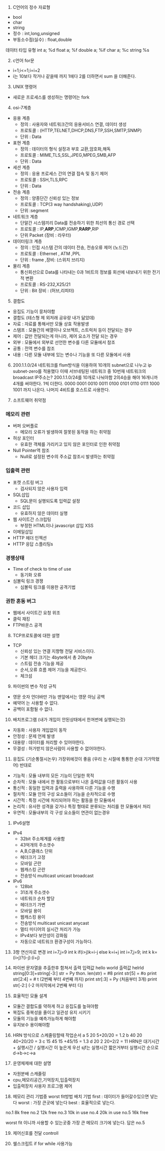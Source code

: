 1. C언어의 정수 자료형

- bool
- char
- string
- 정수 : int,long,unsigned
- 부동소수점(실수) : float,double

데이터 타입 유형
int a; %d
float a; %f
double a; %if
char a; %c
string %s

2. c언어 for문

- i=1;i<=1;i=i+2
- i는 10보다 작거나 같을때 까지 1에다 2를 더하면서 sum 을 더해준다.

3. UNIX 명령어

- 새로운 프로세스를 생성하는 명령어는 fork

4. osi-7계층

- 응용 계층
  - 정의 : 사용자와 네트워크간의 응용서비스 연결, 데이터 생성
  - 프로토콜 : (HTTP,TELNET,DHCP,DNS,FTP,SSH,SMTP,SNMP)
  - 단위 : Data
- 표현 계층
  - 정의 : 데이터의 형식 설정과 부호 교환,암호화,해독
  - 프로토콜 : MIME,TLS,SSL,JPEG,MPEG,SMB,AFP
  - 단위 : Data
- 세션 계층
  - 정의 : 응용 프로세스 간의 연결 접속 및 동기 제어
  - 프로토콜 : SSH,TLS,RPC
  - 단위 : Data
- 전송 계층
  - 정의 : 양종단간 신뢰성 있는 정보
  - 프로토콜 : TCP(3 way handshaking),UDP)
  - 단위 :segment
- 네트워크 계층
  - 단말간 시스템끼리 Data를 전송하기 위한 최선의 통신 경로 선택
  - 프로토콜 : IP,**ARP**,ICMP,IGMP,**RARP**,RIP
  - 단위 Packet (장비 : 라우터)
- 데이터링크 계층
  - 정의 : 인접 시스템 간의 데이터 전송, 전송오류 제어 (노드간)
  - 프로토콜 : Ethernet , ATM ,PPL
  - 단위 : frame ,장비: (스위치 브리지)
- 물리 계층
  - 통신회선으로 Data를 나타내는 0과 1비트의 정보를 회선에 내보내기 위한 전기적 변환
  - 프로토콜 : RS-232,X25/21
  - 단위 : Bit 장비 : (허브,리피터)

5. 결합도

- 응집도 기능이 뭉처야함
- 결합도 (테스형 제 외저래 공유랑 내가 닮았데)
- 자료 : 자료를 통해서만 모듈 상효 작용발생
- 스탬프 : 모듈간의 배열이나 오브젝트, 스트럭처 등이 전달되는 경우
- 제어 : 값만 전달되는게 아니라, 제어 요소가 전달 되는 경우
- 외부 : 모듈에서 외부로 선언한 변수를 다른 모듈에서 참조
- 공통 : 전역 변수를 참조
- 내용 : 다른 모듈 내부에 있는 변수나 기능을 또 다른 모듈에서 사용

6. 200.1.1.0/24 네트워크를 flsm방식을 이용하여 10개의 subnet으로 나누고 ip subnet-zero를 적용했다 이때 서브네팅된 네트워크 중 10번재 네트워크의 broadcast IP주소는?
   200.1.1.0/24를 10개로 나눠야함 2의4승을 해야 16개니까 4개를 써야한다. 1씩 더한다.
   0000 0001 0010 0011 0100 0101 0110 0111 1000 1001 까지 나온다.
   나머지 4비트를 호스트로 사용한다.

7. 소프트웨어 취약점

### 메모리 관련

- 버퍼 오버플로
  - 메모리 오류가 발생하여 잘못된 동작을 하는 취약점
- 허상 포인터
  - 유효한 객체를 가리키고 있지 않은 포인터로 인한 취약점
- Null Pointer역 참조
  - Null로 설정된 변수의 주소값 참조시 발생하는 취약점

### 입출력 관련

- 포캣 스트링 버그
  - 검사되지 않은 사용자 입력
- SQL삽입
  - SQL문이 실행되도록 입력값 설정
- 코드 삽입
  - 유효하지 않은 데이터 실행
- 웹 사이트간 스크립팅
  - 부정한 HTML이나 javascript 삽입 XSS
- 이메일삽입
- HTTP 헤더 인젝션
- HTTP 응답 스플리팅s

### 경쟁상태

- Time of check to time of use
  - 동기화 오류
- 심볼릭 링크 경쟁
  - 심볼릭 링크를 이용한 공격기법

### 권한 혼동 버그

- 웹에서 사이트간 요청 위조
- 클릭 재킹
- FTP바운스 공격

8. TCP프로토콜에 대한 설명

- TCP
  - 신뢰성 있는 연결 지향형 전달 서비스이다.
  - 기본 헤더 크기는 4byte에서 총 20byte
  - 스트림 전송 기능을 제공
  - 순서,오류 흐름 제어 기능을 제공한다.
  - 체크섬

9. 파이썬의 변수 작성 규칙

- 영문 숫자 언더바만 가능 맨앞에서는 영문 아님 공백
- 예약어 는 사용할 수 없다.
- 공백이 포함될 수 없다.

10. 배치프로그램 (내가 개입이 안된상태에서 한꺼번에 실행되는것)

- 자동화 : 사용자 개입없이 동작
- 안정성 : 문제 언제 발생
- 대용량 : 데이터를 처리할 수 있어야한다.
- 무결성 : 허가받지 않은사람이 사용할 수 없어야한다.

11. 응집도 (기순통절시논우) 가장위에것이 좋음
    (우리 논 시절에 통통한 순대 기가막혔어) 반대로

- 기능적 : 모듈 내부의 모든 기능이 단일한 목적
- 순차적 : 모듈 내에서 한 활동으로부터 나온 출력값을 다른 활동이 사용
- 통신적 : 동일한 입력과 출력을 사용하여 다른 기능을 수행
- 절차적 : 모듈 안의 구성 요소들이 기능을 순차적으로 수행
- 시간적 : 특정 시간에 처리되어야 하는 활동을 한 모듈에서
- 논리적 : 유사한 성격을 갖거나 특정 형태로 분류되는 처리를 한 모듈에서 처리
- 우연적 : 모듈내부의 각 구성 요소들이 연관이 없는경우

1.  IPv6설명

- IPv4
  - 32bit 주소체계를 사용함
  - 43억개의 주소갯수
  - A,B,C클래스 단위
  - 헤더크기 고정
  - 모바일 곤란
  - 웹캐스킹 곤란
  - 전송방식 multicast unicast broadcast
- IPv6
  - 128bit
  - 31조개 주소갯수
  - 네트워크 순차 할당
  - 헤더크기 가변
  - 모바일 용이
  - 웹캐스킹 용이
  - 전송방식 multicast unicast anycast
  - 멀티 미디어의 실시간 처리가 가능
  - IPv4보다 보안성이 강화됨
  - 자동으로 네트워크 환경구성이 가능하다.

13. 3항 연산자로 변경
    int i=7,j=9
    int k
    if(i>j)k=i-j
    else k=i+j
    int i=7,j=9;
    int k
    k=(i>j)?(i-j):(i+j)

14. 파이썬 문자열을 추출한후 함쳐서 출력
    입력값 hello world
    출력값 helrld
    string[0:3]+string[-3:]
    str = Py thon.
    len(str) = #8
    print str[5] = #o
    print str[2:4] = # t (2번째 부터 4번째 까지)
    print str[:3] = Py (처음부터 3개)
    print str[-2:] (-2 마지막에서 2번째 부터 다)

15. 효율적인 모듈 설계

- 모듈간 결합도를 약하게 하고 응집도를 높혀야함
- 복잡도 중복성을 줄이고 일관성 유지 시키기
- 모듈의 기능을 예측가능하게 해야함
- 유지보수 용이해야함

16. HRN 방식으로 스케줄링할때 작업순서
    a 5 20 5+20/20 = 1.2
    b 40 20 40+20/20 = 3
    c 15 45 15 +45/15 = 1.3
    d 20 2 20+2/2 = 11
    HRN은 대기시간 + 실행시간 / 실행시간 이 높은게 우선
    sjf는 실행시간 짧은거부터
    실행시간 순으로 d->b->c->a

17. 운영체제에 대한 설명

- 자원분배 스캐줄링
- cpu,메모리공간,기억장치,입출력장치
- 입출력장치 사용자 프로그램 제어

18. 메모리 관리 기법중 worst fit방법
    배치 기법
    first : 데이터가 들어갈수있으면 넣는다
    worst : 가장 큰곳에 넣는다
    best : 효율적으로 넣는다.

no.1 8k free
no.2 12k free
no.3 10k in use
no.4 20k in use
no.5 16k free

worst fit 이니까 사용할 수 있는곳중 가장 큰 메모리 크기에 넣는다.
답은 no.5

19. 제어신호를 전달 controll

20. 쉘스크립트
    if for while 사용가능

